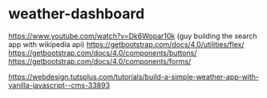 # weather-dashboard


https://www.youtube.com/watch?v=Dk6Wopar10k   (guy building the search app with wikipedia api)
https://getbootstrap.com/docs/4.0/utilities/flex/
https://getbootstrap.com/docs/4.0/components/buttons/
https://getbootstrap.com/docs/4.0/components/forms/

https://webdesign.tutsplus.com/tutorials/build-a-simple-weather-app-with-vanilla-javascript--cms-33893

